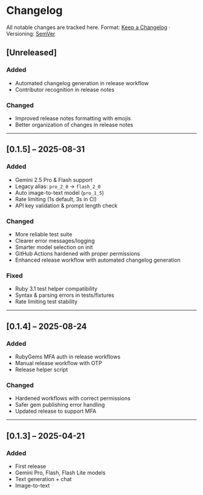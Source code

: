 # Changelog

All notable changes are tracked here.
Format: [Keep a Changelog](https://keepachangelog.com/en/1.0.0/) · Versioning: [SemVer](https://semver.org/spec/v2.0.0.html)

## \[Unreleased]

### Added

* Automated changelog generation in release workflow
* Contributor recognition in release notes

### Changed

* Improved release notes formatting with emojis
* Better organization of changes in release notes

---

## \[0.1.5] – 2025-08-31

### Added

* Gemini 2.5 Pro & Flash support
* Legacy alias: `pro_2_0` → `flash_2_0`
* Auto image-to-text model (`pro_1_5`)
* Rate limiting (1s default, 3s in CI)
* API key validation & prompt length check

### Changed

* More reliable test suite
* Clearer error messages/logging
* Smarter model selection on init
* GitHub Actions hardened with proper permissions
* Enhanced release workflow with automated changelog generation

### Fixed

* Ruby 3.1 test helper compatibility
* Syntax & parsing errors in tests/fixtures
* Rate limiting test stability

---

## \[0.1.4] – 2025-08-24

### Added

* RubyGems MFA auth in release workflows
* Manual release workflow with OTP
* Release helper script

### Changed

* Hardened workflows with correct permissions
* Safer gem publishing error handling
* Updated release to support MFA

---

## \[0.1.3] – 2025-04-21

### Added

* First release
* Gemini Pro, Flash, Flash Lite models
* Text generation + chat
* Image-to-text
